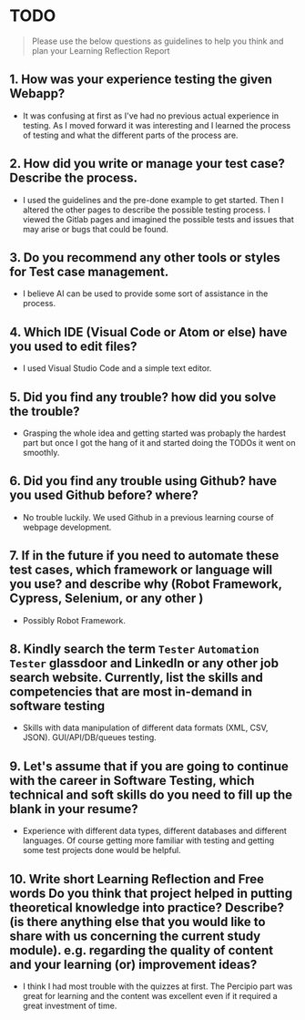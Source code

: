 
# TODO

> Please use the below questions as guidelines to help you think and plan your Learning Reflection Report

## 1. How was your experience testing the given Webapp?
 - It was confusing at first as I've had no previous actual experience in testing. As I moved forward it was interesting and I learned the process of testing and what the different parts of the
    process are.
     

## 2. How did you write or manage your test case? Describe the process.
 - I used the guidelines and the pre-done example to get started. Then I altered the other pages to describe the possible testing process.
    I viewed the Gitlab pages and imagined the possible tests and issues that may arise or bugs that could be found.
    

## 3. Do you recommend any other tools or styles for Test case management. 
 - I believe AI can be used to provide some sort of assistance in the process.


## 4. Which IDE (Visual Code or Atom or else) have you used to edit files?
 - I used Visual Studio Code and a simple text editor.

     
## 5. Did you find any trouble? how did you solve the trouble?
 - Grasping the whole idea and getting started was probaply the hardest part but once I got the hang of it and started doing the TODOs it went on smoothly.


## 6. Did you find any trouble using Github? have you used Github before? where?
 - No trouble luckily. We used Github in a previous learning course of webpage development.
 
      
## 7. If in the future if you need to automate these test cases, which framework or language will you use? and describe why (Robot Framework, Cypress, Selenium, or any other )
 - Possibly Robot Framework.


## 8. Kindly search the term `Tester` `Automation Tester` glassdoor and LinkedIn or any other job search website. Currently, list the skills and competencies that are most in-demand in software testing
 - Skills with data manipulation of different data formats (XML, CSV, JSON). GUI/API/DB/queues testing.


## 9. **Let's assume** that if you are going to continue with the career in Software Testing, which technical and soft skills do you need to fill up the blank in your resume?
 - Experience with different data types, different databases and different languages. Of course getting more familiar with testing and getting some test projects done would be helpful.


## 10. Write short Learning Reflection and  Free words Do you think that project helped in putting theoretical knowledge into practice? Describe? (is there anything else that you would like to share with us concerning the current study module). e.g. regarding the quality of content and your learning (or) improvement ideas? 
 - I think I had most trouble with the quizzes at first. The Percipio part was great for learning and the content was excellent even if it required a great investment of time.




 





